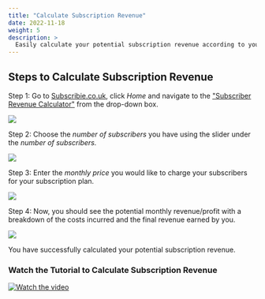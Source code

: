 ```yaml
---
title: "Calculate Subscription Revenue"
date: 2022-11-18
weight: 5
description: >
  Easily calculate your potential subscription revenue according to your number of subscibers and subscription rate.
---
```


## Steps to Calculate Subscription Revenue

Step 1: Go to [Subscribie.co.uk](https://subscribie.co.uk), click *Home* and navigate to the ["Subscriber Revenue Calculator"](https://subscribie.co.uk/#revenue-calculator) from the drop-down box.

![](https://subscribie.co.uk/blog/content/images/size/w1000/2022/11/image-124.png)

Step 2: Choose the *number of subscribers* you have using the slider under the *number of subscribers.*

![](https://subscribie.co.uk/blog/content/images/size/w1000/2022/11/image-124.png)

Step 3: Enter the *monthly price* you would like to charge your subscribers for your subscription plan. 

![](https://subscribie.co.uk/blog/content/images/2022/11/image-125.png)

Step 4: Now, you should see the potential monthly revenue/profit with a breakdown of the costs incurred and the final revenue earned by you.

![](https://subscribie.co.uk/blog/content/images/size/w1000/2022/11/image-126.png)

You have successfully calculated your potential subscription revenue.

### Watch the Tutorial to Calculate Subscription Revenue

[![Watch the video](https://github.com/Subscribie/subscribie/assets/30567984/996fb1d2-89dd-4673-9838-cf51a264ca0d)](https://youtu.be/Q4gzFRXKR30)